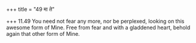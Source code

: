 +++
title = "49 मा ते"

+++
11.49 You need not fear any more, nor be perplexed, looking on this
awesome form of Mine. Free from fear and with a gladdened heart, behold
again that other form of Mine.
